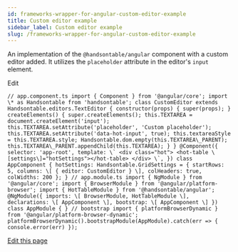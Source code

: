```yaml
---
id: frameworks-wrapper-for-angular-custom-editor-example
title: Custom editor example
sidebar_label: Custom editor example
slug: /frameworks-wrapper-for-angular-custom-editor-example
---
```


An implementation of the `@handsontable/angular` component with a custom editor added. It utilizes the `placeholder` attribute in the editor's `input` element.

<app-root></app-root>

Edit

```
// app.component.ts import { Component } from '@angular/core'; import \* as Handsontable from 'handsontable'; class CustomEditor extends Handsontable.editors.TextEditor { constructor(props) { super(props); } createElements() { super.createElements(); this.TEXTAREA = document.createElement('input'); this.TEXTAREA.setAttribute('placeholder', 'Custom placeholder'); this.TEXTAREA.setAttribute('data-hot-input', true); this.textareaStyle = this.TEXTAREA.style; Handsontable.dom.empty(this.TEXTAREA\_PARENT); this.TEXTAREA\_PARENT.appendChild(this.TEXTAREA); } } @Component({ selector: 'app-root', template: \` <div class="hot"> <hot-table \[settings\]="hotSettings"></hot-table> </div> \`, }) class AppComponent { hotSettings: Handsontable.GridSettings = { startRows: 5, columns: \[ { editor: CustomEditor } \], colHeaders: true, colWidths: 200 }; } // app.module.ts import { NgModule } from '@angular/core'; import { BrowserModule } from '@angular/platform-browser'; import { HotTableModule } from '@handsontable/angular'; @NgModule({ imports: \[ BrowserModule, HotTableModule \], declarations: \[ AppComponent \], bootstrap: \[ AppComponent \] }) class AppModule { } // bootstrap import { platformBrowserDynamic } from '@angular/platform-browser-dynamic'; platformBrowserDynamic().bootstrapModule(AppModule).catch(err => { console.error(err) });
```

[Edit this page](https://github.com/handsontable/docs/edit/8.2.0/tutorials/wrapper-for-angular-examples.html)

